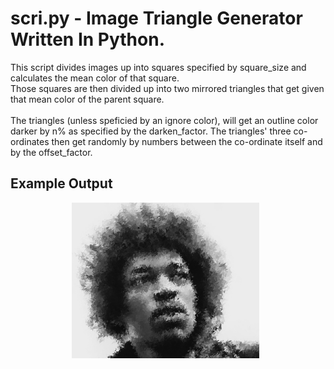 scri.py - Image Triangle Generator Written In Python.
======

This script divides images up into squares specified by square_size and calculates the mean color of that square.  
Those squares are then divided up into two mirrored triangles that get given that mean color of the parent square.  
<br/>
The triangles (unless speficied by an ignore color), will get an outline color darker by n% as specified by the darken_factor. The triangles' three co-ordinates then get randomly by numbers between the co-ordinate itself and by the offset_factor.  

## Example Output

<p align="center">
    <img width = "300" src="https://github.com/SierraII/scri.py/blob/master/examples/Mark Zuckerberg.png?raw=true" alt=""/>
    <img width = "300" src="https://github.com/SierraII/scri.py/blob/master/examples/Elbert Einstein.png?raw=true" alt=""/>
    <img width = "300" src="https://github.com/SierraII/scri.py/blob/master/examples/Steve Jobs.png?raw=true" alt=""/>
    <img width = "300" src="https://github.com/SierraII/scri.py/blob/master/examples/Jimi Hendrix.png?raw=true" alt=""/>
    <img width = "300" src="https://github.com/SierraII/scri.py/blob/master/examples/Elon Musk.png?raw=true" alt=""/>
    <img width = "300" src="https://github.com/SierraII/scri.py/blob/master/examples/Elon Musk 2.png?raw=true" alt=""/>
    <img width = "300" src="https://github.com/SierraII/scri.py/blob/master/examples/Biggie Small.png?raw=true" alt=""/>
    <img width = "300" src="https://github.com/SierraII/scri.py/blob/master/examples/American Moonwalk.png?raw=true" alt=""/>
    <img width = "300" src="https://github.com/SierraII/scri.py/blob/master/examples/Eiffel Tower.png?raw=true" alt=""/>
</p>
